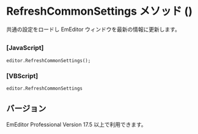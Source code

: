 # RefreshCommonSettings メソッド ()

共通の設定をロードし EmEditor ウィンドウを最新の情報に更新します。

## 

### \[JavaScript\]

```
editor.RefreshCommonSettings();
```

### \[VBScript\]

```
editor.RefreshCommonSettings
```

## バージョン

EmEditor Professional Version 17.5 以上で利用できます。
